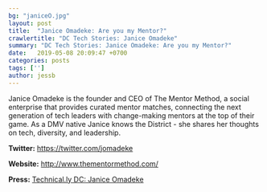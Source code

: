 ```yaml
---
bg: "janiceO.jpg"
layout: post
title:  "Janice Omadeke: Are you my Mentor?"
crawlertitle: "DC Tech Stories: Janice Omadeke"
summary: "DC Tech Stories: Janice Omadeke: Are you my Mentor?"
date:   2019-05-08 20:09:47 +0700
categories: posts
tags: ['']
author: jessb
---
```


<p class="no-margin">Janice Omadeke is the founder and CEO of The Mentor Method, a social enterprise that provides curated mentor matches, connecting the next generation of tech leaders with change-making mentors at the top of their game. As a DMV native Janice knows the District - she shares her thoughts on tech, diversity, and leadership. ​</p>
<script src="https://www.buzzsprout.com/108546/684356-janice-omadeke-are-you-my-mentor.js?player=small" type="text/javascript" charset="utf-8"></script>


<p><strong>Twitter:</strong> <a href="https://twitter.com/jomadeke   ">https://twitter.com/jomadeke</a></p> 
<p><strong>Website:</strong> <a href="http://www.thementormethod.com/  ">http://www.thementormethod.com/</a></p>
<p><strong>Press:</strong> <a href="https://technical.ly/dc/author/jomadeke/  ">Technical.ly DC: Janice Omadeke</a></p>
